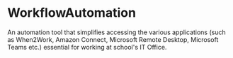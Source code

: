 # WorkflowAutomation
An automation tool that simplifies accessing the various applications (such as When2Work, Amazon Connect, Microsoft Remote Desktop, Microsoft Teams etc.) essential for working at school's IT Office.
